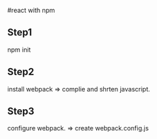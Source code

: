 #react with npm

## Step1
npm init

## Step2
install webpack
=> complie and shrten javascript.

## Step3
configure webpack.
=> create webpack.config.js

